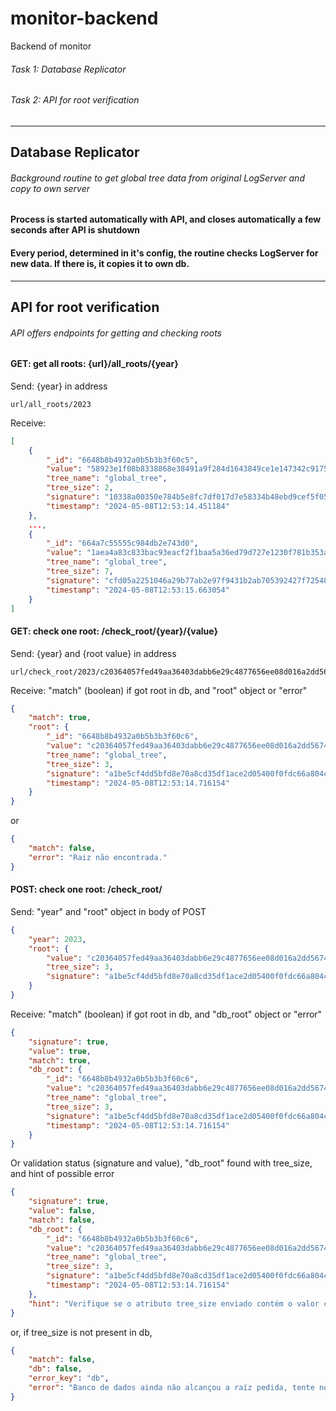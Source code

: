 # monitor-backend
Backend of monitor

###### Task 1: Database Replicator
###### Task 2: API for root verification
___

## Database Replicator
###### Background routine to get global tree data from original LogServer and copy to own server
#### Process is started automatically with API, and closes automatically a few seconds after API is shutdown
#### Every period, determined in it's config, the routine checks LogServer for new data. If there is, it copies it to own db.
___

## API for root verification
###### API offers endpoints for getting and checking roots

#### GET: get all roots: {url}/all_roots/{year}
Send: {year} in address
```text
url/all_roots/2023
```
Receive:
```json
[
    {
        "_id": "6648b8b4932a0b5b3b3f60c5",
        "value": "58923e1f08b8338868e38491a9f284d1643849ce1e147342c91758c48a30e70f",
        "tree_name": "global_tree",
        "tree_size": 2,
        "signature": "10338a00350e784b5e8fc7df017d7e58334b48ebd9cef5f05ab32bb053d1f159fa5ef5e1becfefb4767f11c4cc9246cca85ae97ad7fe5d28374087a25ef0f20c",
        "timestamp": "2024-05-08T12:53:14.451184"
    },
    ...,
    {
        "_id": "664a7c55555c984db2e743d0",
        "value": "1aea4a83c833bac93eacf2f1baa5a36ed79d727e1230f781b353a6f9cec10a1c",
        "tree_name": "global_tree",
        "tree_size": 7,
        "signature": "cfd05a2251046a29b77ab2e97f9431b2ab705392427f72548a6c85a6dcbdabcfc6de590d3e5214755c82d085fd0e5c636b3457412adf42be8ab544e688e91b00",
        "timestamp": "2024-05-08T12:53:15.663054"
    }
]
```

#### GET: check one root: /check_root/{year}/{value}
Send: {year} and {root value} in address
```commandline
url/check_root/2023/c20364057fed49aa36403dabb6e29c4877656ee08d016a2dd567456e03ef5ebc
```
Receive: "match" (boolean) if got root in db, and "root" object or "error"
```json
{
    "match": true,
    "root": {
        "_id": "6648b8b4932a0b5b3b3f60c6",
        "value": "c20364057fed49aa36403dabb6e29c4877656ee08d016a2dd567456e03ef5ebc",
        "tree_name": "global_tree",
        "tree_size": 3,
        "signature": "a1be5cf4dd5bfd8e70a8cd35df1ace2d05400f0fdc66a804c497c244e199b4b6b05279829ecfc98cf9caea437d34f70a6fc4a0bb973e198d36ef88f549370708",
        "timestamp": "2024-05-08T12:53:14.716154"
    }
}
```
or
```json
{
    "match": false,
    "error": "Raiz não encontrada."
}
```

#### POST: check one root: /check_root/
Send: "year" and "root" object in body of POST
```json
{
    "year": 2023,
    "root": {
        "value": "c20364057fed49aa36403dabb6e29c4877656ee08d016a2dd567456e03ef5ebc",
        "tree_size": 3,
        "signature": "a1be5cf4dd5bfd8e70a8cd35df1ace2d05400f0fdc66a804c497c244e199b4b6b05279829ecfc98cf9caea437d34f70a6fc4a0bb973e198d36ef88f549370708"
    }
}
```
Receive: "match" (boolean) if got root in db, and "db_root" object or "error"
```json
{
    "signature": true,
    "value": true,
    "match": true,
    "db_root": {
        "_id": "6648b8b4932a0b5b3b3f60c6",
        "value": "c20364057fed49aa36403dabb6e29c4877656ee08d016a2dd567456e03ef5ebc",
        "tree_name": "global_tree",
        "tree_size": 3,
        "signature": "a1be5cf4dd5bfd8e70a8cd35df1ace2d05400f0fdc66a804c497c244e199b4b6b05279829ecfc98cf9caea437d34f70a6fc4a0bb973e198d36ef88f549370708",
        "timestamp": "2024-05-08T12:53:14.716154"
    }
}
```
Or validation status (signature and value), "db_root" found with tree_size, and hint of possible error
```json
{
    "signature": true,
    "value": false,
    "match": false,
    "db_root": {
        "_id": "6648b8b4932a0b5b3b3f60c6",
        "value": "c20364057fed49aa36403dabb6e29c4877656ee08d016a2dd567456e03ef5ebc",
        "tree_name": "global_tree",
        "tree_size": 3,
        "signature": "a1be5cf4dd5bfd8e70a8cd35df1ace2d05400f0fdc66a804c497c244e199b4b6b05279829ecfc98cf9caea437d34f70a6fc4a0bb973e198d36ef88f549370708",
        "timestamp": "2024-05-08T12:53:14.716154"
    },
    "hint": "Verifique se o atributo tree_size enviado contém o valor correto."
}
```
or, if tree_size is not present in db,
```json
{
    "match": false,
    "db": false,
    "error_key": "db",
    "error": "Banco de dados ainda não alcançou a raíz pedida, tente novamente mais tarde."
}
```